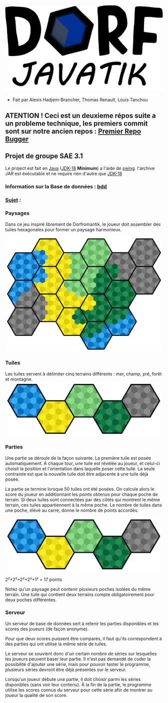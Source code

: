 ### ![DorfJavatik](ressources/Images/Titre.png)
- Fait par Alexis Hadjem-Brancher, Thomas Renault, Louis Tanchou

## ATENTION ! Ceci est un deuxieme répos suite a un probleme technique, les premiers commit sont sur notre ancien repos : [Premier Repo Bugger](https://grond.iut-fbleau.fr/hadjem-b/SAE31_2024)
## Projet de groupe SAE 3.1 
Le project est fait en [Java](https://www.java.com/fr/) ([JDK-18](https://www.oracle.com/fr/java/technologies/downloads/#jdk21) **Minimum**) a l'aide de [swing](https://download.java.net/java/early_access/loom/docs/api/java.desktop/javax/swing/package-summary.html).
l'archive JAR est éxécutable et ne require rien d'autre que [JDK-18](https://www.oracle.com/fr/java/technologies/downloads/#jdk21-windows)

### Information sur la Base de données : [bdd](InfoBDD/BDD.md)

### [Sujet](https://iut-fbleau.fr/sitebp/sae3/31_2024/M67XNS5HAF8M5DAN.php) :
### Paysages
Dans ce jeu inspiré librement de Dorfromantik, le joueur doit assembler des tuiles hexagonales pour former un paysage harmonieux.

![paysages.svg](ressources/Images/Sujet/paysages.svg)

### Tuiles
Les tuiles servent à délimiter cinq terrains différents : mer, champ, pré, forêt et montagne.
![terrains.svg](ressources/Images/Sujet/terrains.svg)

### Parties
Une partie se déroule de la façon suivante. La première tuile est posée automatiquement. À chaque tour, une tuile est révélée au joueur, et celui-ci choisit la position et l'orientation dans laquelle poser cette tuile. La seule contrainte est que la nouvelle tuile doit être adjacente à une tuile déjà posée.

La partie se termine lorsque 50 tuiles ont été posées. On calcule alors le score du joueur en additionnant les points obtenus pour chaque poche de terrain. Si deux tuiles sont connectées par des côtés qui montrent le même terrain, ces tuiles appartiennent à la même poche. Le nombre de tuiles dans une poche, élévé au carré, donne le nombre de points accordés.

![terrains.svg](ressources/Images/Sujet/terrains.svg)

2²+2²+2²+2²+1² = 17 points

Notez qu'un paysage peut contenir plusieurs poches isolées du même terrain. Une tuile qui contient deux terrains compte obligatoirement pour deux poches différentes.

### Serveur
Un serveur de base de données sert à retenir les parties disponibles et les scores des joueurs (de façon anonyme).

Pour que deux scores puissent être comparés, il faut qu'ils correspondent à des parties qui ont utilisé la même série de tuiles.

Le serveur se souvient donc d'un certain nombre de séries sur lesquelles les joueurs peuvent baser leur partie. Il n'est pas demandé de coder la possibilité d'ajouter une série, mais pour pouvoir tester le programme, plusieurs séries devront être déjà présentes sur le serveur.

Lorsqu'un joueur débute une partie, il doit choisir parmi les séries disponibles (sans voir leur contenu). À la fin de la partie, le programme utilise les scores connus du serveur pour cette série afin de montrer au joueur la qualité de son score.